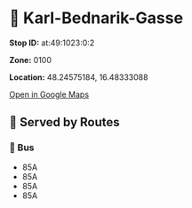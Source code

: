 # 🚉 Karl-Bednarik-Gasse


**Stop ID:** at:49:1023:0:2

**Zone:** 0100

**Location:** 48.24575184, 16.48333088

[Open in Google Maps](https://www.google.com/maps?q=48.24575184,16.48333088)

## 🚆 Served by Routes

### 🚌 Bus
- 85A
- 85A
- 85A
- 85A